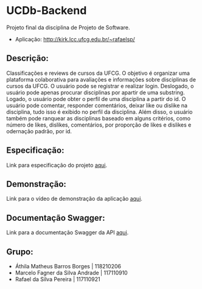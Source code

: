 # UCDb-Backend
Projeto final da disciplina de Projeto de Software.
* Aplicação: http://kirk.lcc.ufcg.edu.br/~rafaelsp/

## Descrição:
Classificações e reviews de cursos da UFCG. O objetivo é organizar uma plataforma colaborativa para avaliações e informações sobre disciplinas de cursos da UFCG. O usuário pode se registrar e realizar login. Deslogado, o usuário pode apenas procurar disciplinas por apartir de uma substring. Logado, o usuário pode obter o perfil de uma disciplina a partir do id. O usuário pode comentar, responder comentários, deixar like ou dislike na disciplina, tudo isso é exibido no perfil da disciplina. Além disso, o usuário também pode ranquear as disciplinas baseado em alguns critérios, como número de likes, dislikes, comentários, por proporção de likes e dislikes e odernação padrão, por id. 

## Especificação:
Link para especificação do projeto [aqui](https://docs.google.com/document/d/e/2PACX-1vQg_32KOtk0Ok4EGrpZB_YlmWlRlOF-2fpuo7XfcncXnoSLKrlNy83Ymw-VffVN0BioqjAHnkS2TjJf/pub).

## Demonstração:
Link para o vídeo de demonstração da aplicação [aqui](https://www.youtube.com/watch?v=VhLkPkkrfNM).

## Documentação Swagger:
Link para a documentação Swagger da API [aqui](https://ucdb-aplicattion.herokuapp.com/api/swagger-ui.html).

## Grupo:
* Áthila Matheus Barros Borges | 118210206
* Marcelo Fagner da Silva Andrade | 117110910
* Rafael da Silva Pereira | 117110921
